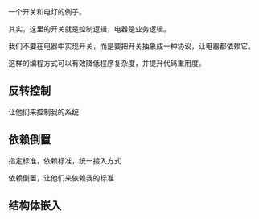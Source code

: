 一个开关和电灯的例子。

其实，这里的开关就是控制逻辑，电器是业务逻辑。

我们不要在电器中实现开关，而是要把开关抽象成一种协议，让电器都依赖它。

这样的编程方式可以有效降低程序复杂度，并提升代码重用度。



## 反转控制

让他们来控制我的系统

## 依赖倒置

指定标准，依赖标准，统一接入方式

依赖倒置，让他们来依赖我的标准



## 结构体嵌入

